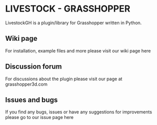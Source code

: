 # LIVESTOCK - GRASSHOPPER
LivestockGH is a plugin/library for Grasshopper written in Python.

## Wiki page
For installation, example files and more please visit our wiki page here

## Discussion forum
For discussions about the plugin please visit our page at grasshopper3d.com

## Issues and bugs
If you find any bugs, issues or have any suggestions for improvements please go to our issue page here 